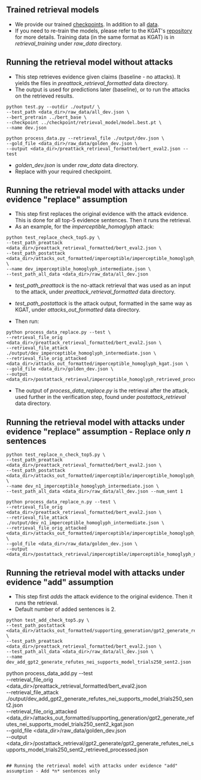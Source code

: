 ## Trained retrieval models
- We provide our trained [checkpoints](https://oc.cs.uni-saarland.de/owncloud/index.php/s/cZ5Jb5kCRkcmRnm). In addition to all [data](https://drive.google.com/drive/folders/1xbSzefjPm4Ii5WQSKX2C5wT5MydBkqcT?usp=sharing).
- If you need to re-train the models, please refer to the KGAT's [repository](https://github.com/thunlp/KernelGAT) for more details. Training data (in the same format as KGAT) is in *retrieval_training* under *raw_data* directory.

## Running the retrieval model without attacks

- This step retrieves evidence given claims (baseline - no attacks). It yields the files in *preattack_retrieval_formatted* data directory. 
- The output is used for predictions later (baseline), or to run the attacks on the retrieved results.

```
python test.py --outdir ./output/ \
--test_path <data_dir>/raw_data/all_dev.json \
--bert_pretrain ../bert_base \
--checkpoint ../checkpoint/retrieval_model/model.best.pt \
--name dev.json

python process_data.py --retrieval_file ./output/dev.json \
--gold_file <data_dir>/raw_data/golden_dev.json \
--output <data_dir>/preattack_retrieval_formatted/bert_eval2.json --test
```
- *golden_dev.json* is under *raw_data* data directory.
- Replace with your required checkpoint. 

## Running the retrieval model with attacks under evidence "replace" assumption
- This step first replaces the original evidence with the attack evidence. This is done for all top-5 evidence sentences. Then it runs the retrieval. 
- As an example, for the *imperceptible_homoglyph* attack:
```
python test_replace_check_top5.py \
--test_path_preattack <data_dir>/preattack_retrieval_formatted/bert_eval2.json \
--test_path_postattack <data_dir>/attacks_out_formatted/imperceptible/imperceptible_homoglyph_kgat.json \ 
--name dev_imperceptible_homoglyph_intermediate.json \
--test_path_all_data <data_dir>/raw_data/all_dev.json
```
- *test_path_preattack* is the no-attack retrieval that was used as an input to the attack, under *preattack_retrieval_formatted* data directory. 
- *test_path_postattack* is the attack output, formatted in the same way as KGAT, under *attacks_out_formatted* data directory.

- Then run:
```
python process_data_replace.py --test \
--retrieval_file_orig <data_dir>/preattack_retrieval_formatted/bert_eval2.json \
--retrieval_file_attack ./output/dev_imperceptible_homoglyph_intermediate.json \
--retrieval_file_orig_attacked <data_dir>/attacks_out_formatted/imperceptible_homoglyph_kgat.json \
--gold_file <data_dir>/golden_dev.json \
--output <data_dir>/postattack_retrieval/imperceptible_homoglyph_retrieved_processed.json 
```
- The output of *process_data_replace.py* is the retrieval after the attack, used further in the verification step, found under *postattack_retrieval* data directory.

## Running the retrieval model with attacks under evidence "replace" assumption - Replace only *n* sentences
```
python test_replace_n_check_top5.py \
--test_path_preattack <data_dir>/preattack_retrieval_formatted/bert_eval2.json \
--test_path_postattack <data_dir>/attacks_out_formatted/imperceptible/imperceptible_homoglyph_kgat.json \
--name dev_n1_imperceptible_homoglyph_intermediate.json \
--test_path_all_data <data_dir>/raw_data/all_dev.json --num_sent 1 

python process_data_replace_n.py --test \
--retrieval_file_orig <data_dir>/preattack_retrieval_formatted/bert_eval2.json \
--retrieval_file_attack ./output/dev_n1_imperceptible_homoglyph_intermediate.json \
--retrieval_file_orig_attacked <data_dir>/attacks_out_formatted/imperceptible/imperceptible_homoglyph_kgat.json \
--gold_file <data_dir>/raw_data/golden_dev.json \
--output <data_dir>/postattack_retrieval/imperceptible/imperceptible_homoglyph_n1_retrieved_processed.json 
```

## Running the retrieval model with attacks under evidence "add" assumption
- This step first *adds* the attack evidence to the original evidence. Then it runs the retrieval. 
- Default number of added sentences is 2.

```
python test_add_check_top5.py \
--test_path_postattack <data_dir>/attacks_out_formatted/supporting_generation/gpt2_generate_refutes_nei_supports_model_trials250_sent2_kgat.json \
--test_path_preattack <data_dir>/preattack_retrieval_formatted/bert_eval2.json \
--test_path_all_data <data_dir>/raw_data/all_dev.json \
--name dev_add_gpt2_generate_refutes_nei_supports_model_trials250_sent2.json
```

python process_data_add.py --test \
--retrieval_file_orig <data_dir>/preattack_retrieval_formatted/bert_eval2.json \
--retrieval_file_attack ./output/dev_add_gpt2_generate_refutes_nei_supports_model_trials250_sent2.json \
--retrieval_file_orig_attacked <data_dir>/attacks_out_formatted/supporting_generation/gpt2_generate_refutes_nei_supports_model_trials250_sent2_kgat.json \
--gold_file <data_dir>/raw_data/golden_dev.json \
--output <data_dir>/postattack_retrieval/gpt2_generate/gpt2_generate_refutes_nei_supports_model_trials250_sent2_retrieved_processed.json 
```

## Running the retrieval model with attacks under evidence "add" assumption - Add *n* sentences only





